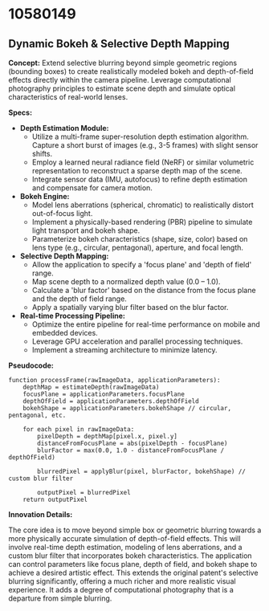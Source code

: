 # 10580149

## Dynamic Bokeh & Selective Depth Mapping

**Concept:** Extend selective blurring beyond simple geometric regions (bounding boxes) to create realistically modeled bokeh and depth-of-field effects directly within the camera pipeline. Leverage computational photography principles to estimate scene depth and simulate optical characteristics of real-world lenses.

**Specs:**

*   **Depth Estimation Module:**
    *   Utilize a multi-frame super-resolution depth estimation algorithm. Capture a short burst of images (e.g., 3-5 frames) with slight sensor shifts.
    *   Employ a learned neural radiance field (NeRF) or similar volumetric representation to reconstruct a sparse depth map of the scene.
    *   Integrate sensor data (IMU, autofocus) to refine depth estimation and compensate for camera motion.
*   **Bokeh Engine:**
    *   Model lens aberrations (spherical, chromatic) to realistically distort out-of-focus light.
    *   Implement a physically-based rendering (PBR) pipeline to simulate light transport and bokeh shape.
    *   Parameterize bokeh characteristics (shape, size, color) based on lens type (e.g., circular, pentagonal), aperture, and focal length.
*   **Selective Depth Mapping:**
    *   Allow the application to specify a 'focus plane' and 'depth of field' range.
    *   Map scene depth to a normalized depth value (0.0 – 1.0).
    *   Calculate a 'blur factor' based on the distance from the focus plane and the depth of field range.
    *   Apply a spatially varying blur filter based on the blur factor.
*   **Real-time Processing Pipeline:**
    *   Optimize the entire pipeline for real-time performance on mobile and embedded devices.
    *   Leverage GPU acceleration and parallel processing techniques.
    *   Implement a streaming architecture to minimize latency.

**Pseudocode:**

```
function processFrame(rawImageData, applicationParameters):
    depthMap = estimateDepth(rawImageData)
    focusPlane = applicationParameters.focusPlane
    depthOfField = applicationParameters.depthOfField
    bokehShape = applicationParameters.bokehShape // circular, pentagonal, etc.

    for each pixel in rawImageData:
        pixelDepth = depthMap[pixel.x, pixel.y]
        distanceFromFocusPlane = abs(pixelDepth - focusPlane)
        blurFactor = max(0.0, 1.0 - distanceFromFocusPlane / depthOfField)

        blurredPixel = applyBlur(pixel, blurFactor, bokehShape) // custom blur filter

        outputPixel = blurredPixel
    return outputPixel
```

**Innovation Details:**

The core idea is to move beyond simple box or geometric blurring towards a more physically accurate simulation of depth-of-field effects. This will involve real-time depth estimation, modeling of lens aberrations, and a custom blur filter that incorporates bokeh characteristics. The application can control parameters like focus plane, depth of field, and bokeh shape to achieve a desired artistic effect. This extends the original patent's selective blurring significantly, offering a much richer and more realistic visual experience. It adds a degree of computational photography that is a departure from simple blurring.